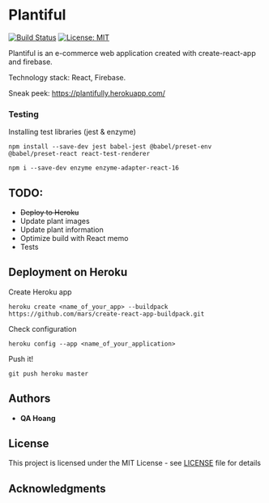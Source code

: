 # Plantiful

[![Build Status](https://travis-ci.com/quanganhhoang/study-roadmap-prod.svg?branch=master)](https://travis-ci.com/quanganhhoang/study-roadmap-prod)
[![License: MIT](https://img.shields.io/badge/License-MIT-yellow.svg)](https://opensource.org/licenses/MIT)

Plantiful is an e-commerce web application created with create-react-app and firebase.

Technology stack: React, Firebase.

Sneak peek: https://plantifully.herokuapp.com/

<!-- Youtube:

[![App Walkthrough](https://img.youtube.com/vi/qOQQJRNF9P4/0.jpg)](https://youtu.be/qOQQJRNF9P4) -->
    

### Testing

Installing test libraries (jest & enzyme)

    npm install --save-dev jest babel-jest @babel/preset-env @babel/preset-react react-test-renderer

    npm i --save-dev enzyme enzyme-adapter-react-16

## TODO:
- ~~Deploy to Heroku~~
- Update plant images
- Update plant information
- Optimize build with React memo
- Tests


## Deployment on Heroku

Create Heroku app

    heroku create <name_of_your_app> --buildpack https://github.com/mars/create-react-app-buildpack.git


Check configuration

    heroku config --app <name_of_your_application>


Push it!

    git push heroku master


## Authors

* **QA Hoang**


## License

This project is licensed under the MIT License - see [LICENSE](LICENSE) file for details


## Acknowledgments
